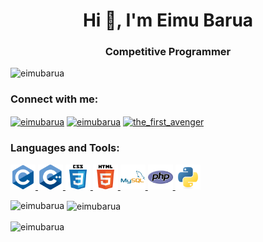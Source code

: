 
<h1 align="center">Hi 👋, I'm Eimu Barua</h1>
<h3 align="center">Competitive Programmer</h3>

<p align="left"> <img src="https://komarev.com/ghpvc/?username=eimubarua&label=Profile%20views&color=0e75b6&style=flat" alt="eimubarua" /> </p>

<h3 align="left">Connect with me:</h3>
<p align="left">
<a href="https://linkedin.com/in/eimubarua" target="blank"><img align="center" src="https://raw.githubusercontent.com/rahuldkjain/github-profile-readme-generator/master/src/images/icons/Social/linked-in-alt.svg" alt="eimubarua" height="30" width="40" /></a>
<a href="https://fb.com/eimubarua" target="blank"><img align="center" src="https://raw.githubusercontent.com/rahuldkjain/github-profile-readme-generator/master/src/images/icons/Social/facebook.svg" alt="eimubarua" height="30" width="40" /></a>
<a href="https://codeforces.com/profile/the_first_avenger" target="blank"><img align="center" src="https://raw.githubusercontent.com/rahuldkjain/github-profile-readme-generator/master/src/images/icons/Social/codeforces.svg" alt="the_first_avenger" height="30" width="40" /></a>
</p>

<h3 align="left">Languages and Tools:</h3>
<p align="left"> <a href="https://www.cprogramming.com/" target="_blank" rel="noreferrer"> <img src="https://raw.githubusercontent.com/devicons/devicon/master/icons/c/c-original.svg" alt="c" width="40" height="40"/> </a> <a href="https://www.w3schools.com/cpp/" target="_blank" rel="noreferrer"> <img src="https://raw.githubusercontent.com/devicons/devicon/master/icons/cplusplus/cplusplus-original.svg" alt="cplusplus" width="40" height="40"/> </a> <a href="https://www.w3schools.com/css/" target="_blank" rel="noreferrer"> <img src="https://raw.githubusercontent.com/devicons/devicon/master/icons/css3/css3-original-wordmark.svg" alt="css3" width="40" height="40"/> </a> <a href="https://www.w3.org/html/" target="_blank" rel="noreferrer"> <img src="https://raw.githubusercontent.com/devicons/devicon/master/icons/html5/html5-original-wordmark.svg" alt="html5" width="40" height="40"/> </a> <a href="https://www.mysql.com/" target="_blank" rel="noreferrer"> <img src="https://raw.githubusercontent.com/devicons/devicon/master/icons/mysql/mysql-original-wordmark.svg" alt="mysql" width="40" height="40"/> </a> <a href="https://www.php.net" target="_blank" rel="noreferrer"> <img src="https://raw.githubusercontent.com/devicons/devicon/master/icons/php/php-original.svg" alt="php" width="40" height="40"/> </a> <a href="https://www.python.org" target="_blank" rel="noreferrer"> <img src="https://raw.githubusercontent.com/devicons/devicon/master/icons/python/python-original.svg" alt="python" width="40" height="40"/> </a> </p>

<p><img align="left" src="https://github-readme-stats.vercel.app/api/top-langs?username=eimubarua&show_icons=true&locale=en&layout=compact" alt="eimubarua" /></p>

<p>&nbsp;<img align="center" src="https://github-readme-stats.vercel.app/api?username=eimubarua&show_icons=true&locale=en" alt="eimubarua" /></p>

<p><img align="center" src="https://github-readme-streak-stats.herokuapp.com/?user=eimubarua&" alt="eimubarua" /></p>
